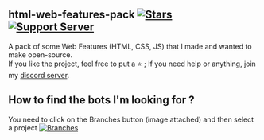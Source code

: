 ## html-web-features-pack [![Stars](https://img.shields.io/github/stars/antoinemcx/html-web-features-pack)](https://github.com/antoinemcx/html-web-features-pack) [![Support Server](https://img.shields.io/discord/738122381062832180.svg?label=&logo=discord&logoColor=ffffff&color=7389D8&labelColor=6A7EC2)](https://discord.gg/G6WQsMQShZ)

A pack of some Web Features (HTML, CSS, JS) that I made and wanted to make open-source.  
If you like the project, feel free to put a ⭐ ; If you need help or anything, join my [discord server](https://discord.gg/G6WQsMQShZ).  

## How to find the bots I'm looking for ?

You need to click on the Branches button (image attached) and then select a project [![Branches](https://i.imgur.com/TPu0KUX.png)](https://github.com/antoinemcx/html-web-features-pack/branches)